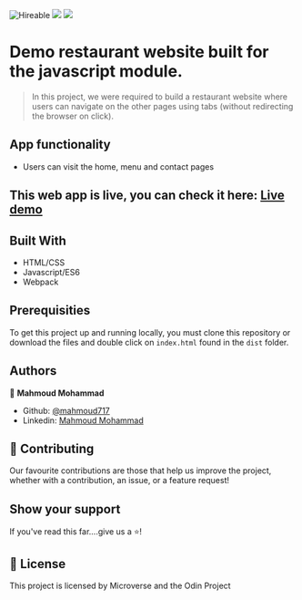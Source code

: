 ![Hireable](https://img.shields.io/badge/Hireable-yes-success) ![](https://img.shields.io/badge/Mobile--responsive-yes-green) ![](https://img.shields.io/badge/-Microverse%20projects-blueviolet)

# Demo restaurant website built for the javascript module.

> In this project, we were required to build a restaurant website where users can navigate on the other pages using tabs (without redirecting the browser on click).
> <br>

## App functionality

- Users can visit the home, menu and contact pages

## This web app is live, you can check it here: [Live demo](https://mahmoud717.github.io/JS-restaurant/)


## Built With

- HTML/CSS
- Javascript/ES6
- Webpack

## Prerequisities

To get this project up and running locally, you must clone this repository or download the files and double click on `index.html` found in the `dist` folder.

## Authors

👤 **Mahmoud Mohammad**

- Github: [@mahmoud717](https://github.com/mahmoud717)
- Linkedin: [Mahmoud Mohammad](https://www.linkedin.com/in/mahmoud-m-abbas/)


## 🤝 Contributing

Our favourite contributions are those that help us improve the project, whether with a contribution, an issue, or a feature request!

## Show your support

If you've read this far....give us a ⭐️!

## 📝 License

This project is licensed by Microverse and the Odin Project